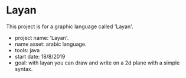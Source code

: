 # Layan
This project is for a graphic language called 'Layan'.
- project name: 'Layan'.
- name asset: arabic language.
- tools: java
- start date: 18/8/2019
- goal: with layan you can draw and write on a 2d plane with a simple syntax.
